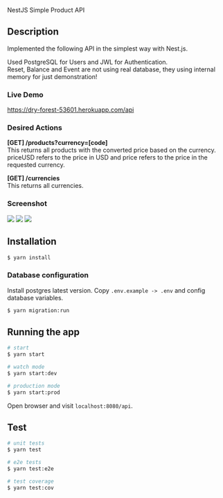 NestJS Simple Product API

## Description
Implemented the following API in the simplest way with Nest.js. <br/>

Used PostgreSQL for Users and JWL for Authentication. <br/>
Reset, Balance and Event are not using real database, they using internal memory for just demonstration!

### Live Demo
https://dry-forest-53601.herokuapp.com/api

### Desired Actions
<b> [GET] /products?currency=[code] </b><br/>
This returns all products with the converted price based on the currency.<br/>
priceUSD refers to the price in USD and price refers to the price in the requested currency.<br/>

<b> [GET] /currencies </b><br/>
This returns all currencies.<br/>

### Screenshot
<img src="https://content.screencast.com/users/SupremeDev/folders/Default/media/b5e1c5ed-7e0a-4651-975d-2725dea3d202/screenshot.png" />
<img src="https://content.screencast.com/users/SupremeDev/folders/Default/media/a9740e4a-224b-4e45-b569-89b5fba44768/screenshot.png" />
<img src="https://content.screencast.com/users/SupremeDev/folders/Default/media/cb595e89-99eb-4d57-81d1-08be0a0e88da/screenshot.png" />

## Installation

```bash
$ yarn install
```
### Database configuration
Install postgres latest version. Copy `.env.example -> .env` and config database variables.

```bash
$ yarn migration:run
```

## Running the app

```bash
# start
$ yarn start

# watch mode
$ yarn start:dev

# production mode
$ yarn start:prod
```

Open browser and visit `localhost:8080/api`.

## Test

```bash
# unit tests
$ yarn test

# e2e tests
$ yarn test:e2e

# test coverage
$ yarn test:cov
```

